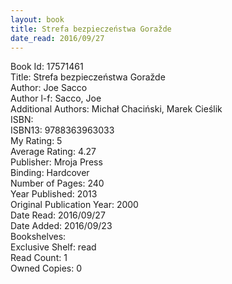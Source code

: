 ```yaml
---
layout: book
title: Strefa bezpieczeństwa Goražde
date_read: 2016/09/27
---
```


Book Id: 17571461<br />
Title: Strefa bezpieczeństwa Goražde<br />
Author: Joe Sacco<br />
Author l-f: Sacco, Joe<br />
Additional Authors: Michał Chaciński, Marek Cieślik<br />
ISBN: <br />
ISBN13: 9788363963033<br />
My Rating: 5<br />
Average Rating: 4.27<br />
Publisher: Mroja Press<br />
Binding: Hardcover<br />
Number of Pages: 240<br />
Year Published: 2013<br />
Original Publication Year: 2000<br />
Date Read: 2016/09/27<br />
Date Added: 2016/09/23<br />
Bookshelves: <br />
Exclusive Shelf: read<br />
Read Count: 1<br />
Owned Copies: 0<br />

